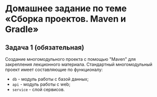 # Домашнее задание по теме «Сборка проектов. Maven и Gradle»
## Задача 1 (обязательная) 
Создание многомодульного проекта с помощью "Maven" для закрепления лекционного материала.
Стандартный многомодульный проект имеет составляющие по функционалу:
- `db` - модуль работы с базой данных;
- `api` - модуль работы с web;
- `service` - слой сервисов.
